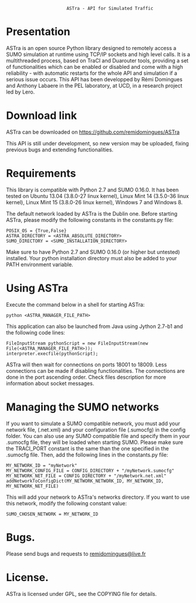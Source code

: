 
                           ASTra - API for Simulated Traffic


Presentation
============
ASTra is an open source Python library designed to remotely access a SUMO simulation
at runtime using TCP/IP sockets and high level calls.
It is a multithreaded process, based on TraCI and Duarouter tools, providing a set of
functionalities which can be enabled or disabled and come with a high reliability -
with automatic restarts for the whole API and simulation if a serious issue occurs.
This API has been developped by Rémi Domingues and Anthony Labaere in the PEL 
laboratory, at UCD, in a research project led by Lero.



Download link
=============
ASTra can be downloaded on https://github.com/remidomingues/ASTra

This API is still under development, so new version may be uploaded, fixing previous
bugs and extending functionalities.



Requirements
============
This library is compatible with Python 2.7 and SUMO 0.16.0. It has been tested on
Ubuntu 13.04  (3.8.0-27 linux kernel), Linux Mint 14 (3.5.0-36 linux kernel),
Linux Mint 15 (3.8.0-26 linux kernel), Windows 7 and Windows 8.

The default network loaded by ASTra is the Dublin one.
Before starting ASTra, please modify the following constants in the constants.py file:

	POSIX_OS = {True,False}
	ASTRA_DIRECTORY = <ASTRA_ABSOLUTE_DIRECTORY>
	SUMO_DIRECTORY = <SUMO_INSTALLATION_DIRECTORY>
	
Make sure to have Python 2.7 and SUMO 0.16.0 (or higher but untested) installed.
Your python installation directory must also be added to your PATH environment
variable.



Using ASTra
===========
Execute the command below in a shell for starting ASTra:

	python <ASTRA_MANAGER_FILE_PATH>

This application can also be launched from Java using Jython 2.7-b1 and the following
code lines:
	
	FileInputStream pythonScript = new FileInputStream(new File(<ASTRA_MANAGER_FILE_PATH>));
	interpreter.execfile(pythonScript);

ASTra will then wait for connections on ports 18001 to 18009. Less connections can be
made if disabling functionalities. The connections are done in the port ascending order.
Check files description for more information about socket messages.

	
	
Managing the SUMO networks
==========================
If you want to simulate a SUMO compatible network, you must add your network file,
(.net.xml) and your configuration file (.sumocfg) in the config folder. You can also use
any SUMO compatible file and specify them in your .sumocfg file, they will be loaded when
starting SUMO. Please make sure the TRACI_PORT constant is the same than the one
specified in the .sumocfg file. Then, add the following lines in the constants.py file:

	MY_NETWORK_ID = "myNetwork"
	MY_NETWORK_CONFIG_FILE = CONFIG_DIRECTORY + "/myNetwork.sumocfg"
	MY_NETWORK_NET_FILE = CONFIG_DIRECTORY + "/myNetwork.net.xml"
	addNetworkToConfigDict(MY_NETWORK_NETWORK_ID, MY_NETWORK_ID, MY_NETWORK_NET_FILE)

This will add your network to ASTra's networks directory. If you want to use this
network, modify the following constant value:

	SUMO_CHOSEN_NETWORK = MY_NETWORK_ID
	


Bugs.
=====
Please send bugs and requests to remidomingues@live.fr



License.
========
ASTra is licensed under GPL, see the COPYING file for details.
